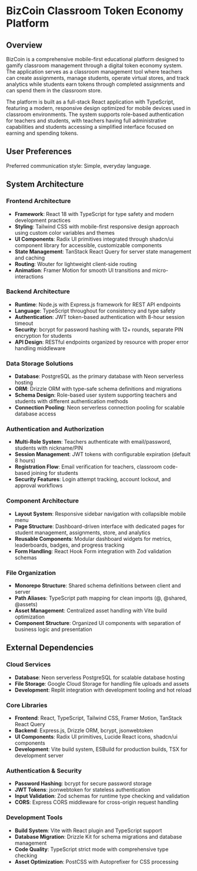 # BizCoin Classroom Token Economy Platform

## Overview

BizCoin is a comprehensive mobile-first educational platform designed to gamify classroom management through a digital token economy system. The application serves as a classroom management tool where teachers can create assignments, manage students, operate virtual stores, and track analytics while students earn tokens through completed assignments and can spend them in the classroom store.

The platform is built as a full-stack React application with TypeScript, featuring a modern, responsive design optimized for mobile devices used in classroom environments. The system supports role-based authentication for teachers and students, with teachers having full administrative capabilities and students accessing a simplified interface focused on earning and spending tokens.

## User Preferences

Preferred communication style: Simple, everyday language.

## System Architecture

### Frontend Architecture
- **Framework**: React 18 with TypeScript for type safety and modern development practices
- **Styling**: Tailwind CSS with mobile-first responsive design approach using custom color variables and themes
- **UI Components**: Radix UI primitives integrated through shadcn/ui component library for accessible, customizable components
- **State Management**: TanStack React Query for server state management and caching
- **Routing**: Wouter for lightweight client-side routing
- **Animation**: Framer Motion for smooth UI transitions and micro-interactions

### Backend Architecture
- **Runtime**: Node.js with Express.js framework for REST API endpoints
- **Language**: TypeScript throughout for consistency and type safety
- **Authentication**: JWT token-based authentication with 8-hour session timeout
- **Security**: bcrypt for password hashing with 12+ rounds, separate PIN encryption for students
- **API Design**: RESTful endpoints organized by resource with proper error handling middleware

### Data Storage Solutions
- **Database**: PostgreSQL as the primary database with Neon serverless hosting
- **ORM**: Drizzle ORM with type-safe schema definitions and migrations
- **Schema Design**: Role-based user system supporting teachers and students with different authentication methods
- **Connection Pooling**: Neon serverless connection pooling for scalable database access

### Authentication and Authorization
- **Multi-Role System**: Teachers authenticate with email/password, students with nickname/PIN
- **Session Management**: JWT tokens with configurable expiration (default 8 hours)
- **Registration Flow**: Email verification for teachers, classroom code-based joining for students
- **Security Features**: Login attempt tracking, account lockout, and approval workflows

### Component Architecture
- **Layout System**: Responsive sidebar navigation with collapsible mobile menu
- **Page Structure**: Dashboard-driven interface with dedicated pages for student management, assignments, store, and analytics
- **Reusable Components**: Modular dashboard widgets for metrics, leaderboards, badges, and progress tracking
- **Form Handling**: React Hook Form integration with Zod validation schemas

### File Organization
- **Monorepo Structure**: Shared schema definitions between client and server
- **Path Aliases**: TypeScript path mapping for clean imports (@, @shared, @assets)
- **Asset Management**: Centralized asset handling with Vite build optimization
- **Component Structure**: Organized UI components with separation of business logic and presentation

## External Dependencies

### Cloud Services
- **Database**: Neon serverless PostgreSQL for scalable database hosting
- **File Storage**: Google Cloud Storage for handling file uploads and assets
- **Development**: Replit integration with development tooling and hot reload

### Core Libraries
- **Frontend**: React, TypeScript, Tailwind CSS, Framer Motion, TanStack React Query
- **Backend**: Express.js, Drizzle ORM, bcrypt, jsonwebtoken
- **UI Components**: Radix UI primitives, Lucide React icons, shadcn/ui components
- **Development**: Vite build system, ESBuild for production builds, TSX for development server

### Authentication & Security
- **Password Hashing**: bcrypt for secure password storage
- **JWT Tokens**: jsonwebtoken for stateless authentication
- **Input Validation**: Zod schemas for runtime type checking and validation
- **CORS**: Express CORS middleware for cross-origin request handling

### Development Tools
- **Build System**: Vite with React plugin and TypeScript support
- **Database Migration**: Drizzle Kit for schema migrations and database management
- **Code Quality**: TypeScript strict mode with comprehensive type checking
- **Asset Optimization**: PostCSS with Autoprefixer for CSS processing